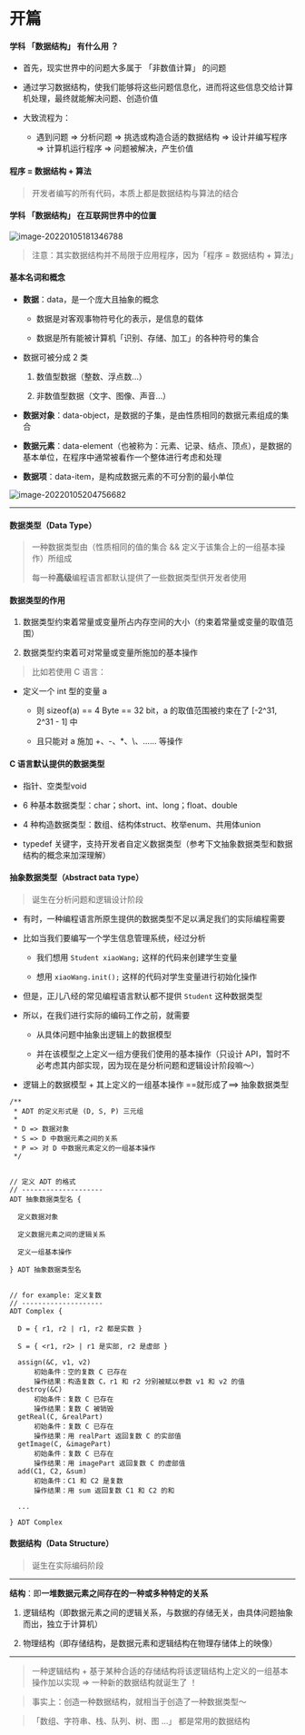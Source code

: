 # 开篇

#### 学科 「数据结构」 有什么用 ？

- 首先，现实世界中的问题大多属于 「非数值计算」 的问题

- 通过学习数据结构，使我们能够将这些问题信息化，进而将这些信息交给计算机处理，最终就能解决问题、创造价值

- 大致流程为：

  - 遇到问题 => 分析问题 => 挑选或构造合适的数据结构 => 设计并编写程序 => 计算机运行程序 => 问题被解决，产生价值

#### 程序 = 数据结构 + 算法

> 开发者编写的所有代码，本质上都是数据结构与算法的结合

#### 学科 「数据结构」 在互联网世界中的位置

![image-20220105181346788](https://aliyun-oss-lpj.oss-cn-qingdao.aliyuncs.com/images/by-picgo/image-20220105181346788.png)

> 注意：其实数据结构并不局限于应用程序，因为「程序 = 数据结构 + 算法」

#### 基本名词和概念

- **数据**：data，是一个庞大且抽象的概念

  - 数据是对客观事物符号化的表示，是信息的载体

  - 数据是所有能被计算机「识别、存储、加工」的各种符号的集合

- 数据可被分成 2 类

  1. 数值型数据（整数、浮点数...）

  2. 非数值型数据（文字、图像、声音...）

- **数据对象**：data-object，是数据的子集，是由性质相同的数据元素组成的集合

- **数据元素**：data-element（也被称为：元素、记录、结点、顶点），是数据的基本单位，在程序中通常被看作一个整体进行考虑和处理

- **数据项**：data-item，是构成数据元素的不可分割的最小单位

![image-20220105204756682](https://aliyun-oss-lpj.oss-cn-qingdao.aliyuncs.com/images/by-picgo/image-20220105204756682.png)

---

#### 数据类型（Data Type）

> 一种数据类型由（性质相同的值的集合 && 定义于该集合上的一组基本操作）所组成
>
> 每一种**高级**编程语言都默认提供了一些数据类型供开发者使用

#### 数据类型的作用

1. 数据类型约束着常量或变量所占内存空间的大小（约束着常量或变量的取值范围）

2. 数据类型约束着可对常量或变量所施加的基本操作

> 比如若使用 C 语言：

- 定义一个 int 型的变量 a

  - 则 sizeof(a) == 4 Byte == 32 bit，a 的取值范围被约束在了 [-2^31, 2^31 - 1] 中

  - 且只能对 a 施加 +、-、*、\、...... 等操作

#### C 语言默认提供的数据类型

- 指针、空类型void

- 6 种基本数据类型：char；short、int、long；float、double

- 4 种构造数据类型：数组、结构体struct、枚举enum、共用体union

- typedef 关键字，支持开发者自定义数据类型（参考下文抽象数据类型和数据结构的概念来加深理解）

#### 抽象数据类型（`A`bstract `D`ata `T`ype）

> 诞生在分析问题和逻辑设计阶段

- 有时，一种编程语言所原生提供的数据类型不足以满足我们的实际编程需要

- 比如当我们要编写一个学生信息管理系统，经过分析

  - 我们想用 `Student xiaoWang;` 这样的代码来创建学生变量

  - 想用 `xiaoWang.init();` 这样的代码对学生变量进行初始化操作

- 但是，正儿八经的常见编程语言默认都不提供 `Student` 这种数据类型

- 所以，在我们进行实际的编码工作之前，就需要

  - 从具体问题中抽象出逻辑上的数据模型

  - 并在该模型之上定义一组方便我们使用的基本操作（只设计 API，暂时不必考虑其内部实现，因为现在是分析问题和逻辑设计阶段嘛～）

- 逻辑上的数据模型 + 其上定义的一组基本操作 ==就形成了==> 抽象数据类型

```fake-C
/**
 * ADT 的定义形式是 (D, S, P) 三元组
 * 
 * D => 数据对象
 * S => D 中数据元素之间的关系
 * P => 对 D 中数据元素定义的一组基本操作
 */


// 定义 ADT 的格式
// --------------------
ADT 抽象数据类型名 {

  定义数据对象

  定义数据元素之间的逻辑关系

  定义一组基本操作

} ADT 抽象数据类型名


// for example: 定义复数
// --------------------
ADT Complex {

  D = { r1, r2 | r1, r2 都是实数 }

  S = { <r1, r2> | r1 是实部, r2 是虚部 }

  assign(&C, v1, v2)
      初始条件：空的复数 C 已存在
      操作结果：构造复数 C，r1 和 r2 分别被赋以参数 v1 和 v2 的值
  destroy(&C)
      初始条件：复数 C 已存在
      操作结果：复数 C 被销毁
  getReal(C, &realPart)
      初始条件：复数 C 已存在
      操作结果：用 realPart 返回复数 C 的实部值
  getImage(C, &imagePart)
      初始条件：复数 C 已存在
      操作结果：用 imagePart 返回复数 C 的虚部值
  add(C1, C2, &sum)
      初始条件：C1 和 C2 是复数
      操作结果：用 sum 返回复数 C1 和 C2 的和

  ...

} ADT Complex
```

#### 数据结构（Data Structure）

> 诞生在实际编码阶段

---
**结构**：即**一堆数据元素之间存在的一种或多种特定的关系**

  1. 逻辑结构（即数据元素之间的逻辑关系，与数据的存储无关，由具体问题抽象而出，独立于计算机）

  2. 物理结构（即存储结构，是数据元素和逻辑结构在物理存储体上的映像）
---

> 一种逻辑结构 + 基于某种合适的存储结构将该逻辑结构上定义的一组基本操作加以实现 => 一种新的数据结构就诞生了 ！

> 事实上：创造一种数据结构，就相当于创造了一种数据类型～

> 「数组、字符串、栈、队列、树、图 ...」 都是常用的数据结构
